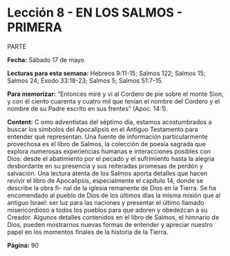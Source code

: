 # Lección 8 - EN LOS SALMOS - PRIMERA 
PARTE

**Fecha:** Sábado 17 de mayo

**Lecturas para esta semana:** Hebreos 9:11-15; Salmos 122; Salmos
15; Salmos 24; Éxodo 33:18-23; Salmos 5; Salmos 51:7-15.

**Para memorizar:** “Entonces miré y vi al Cordero de pie sobre el monte Sion, y con él ciento cuarenta
y cuatro mil que tenían el nombre del Cordero y el nombre de su Padre escrito en
sus frentes” (Apoc. 14:1).



**Content:** 
C
omo adventistas del séptimo día, estamos acostumbrados a buscar los
símbolos del Apocalipsis en el Antiguo Testamento para entender qué
representan. Una fuente de información particularmente provechosa
es el libro de Salmos, la colección de poesía sagrada que explora numerosas
experiencias humanas e interacciones posibles con Dios: desde el abatimiento
por el pecado y el sufrimiento hasta la alegría desbordante en su presencia y
sus reiteradas promesas de perdón y salvación.
Una lectura atenta de los Salmos aporta detalles que hacen revivir el libro
de Apocalipsis, especialmente el capítulo 14, donde se describe la obra fi-
nal de la iglesia remanente de Dios en la Tierra. Se ha encomendado al pueblo
de Dios de los últimos días la misma misión que al antiguo Israel: ser luz para
las naciones y presentar el último llamado misericordioso a todos los pueblos
para que adoren y obedezcan a su Creador.
Algunos detalles contenidos en el libro de Salmos, el himnario de Dios,
pueden mostrarnos nuevas formas de entender y apreciar nuestro papel en los
momentos finales de la historia de la Tierra.

**Página:** 90